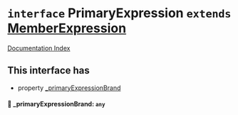 # `interface` PrimaryExpression `extends` [MemberExpression](../private.interface.MemberExpression/README.md)

[Documentation Index](../README.md)

## This interface has

- property [\_primaryExpressionBrand](#-primaryexpressionbrand-any)


#### 📄 \_primaryExpressionBrand: `any`



